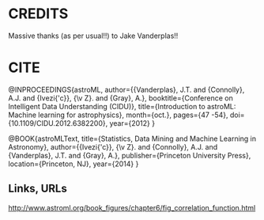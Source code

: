 # CREDITS

Massive thanks (as per usual!!) to Jake Vanderplas!!


# CITE
@INPROCEEDINGS{astroML,
 author={{Vanderplas}, J.T. and {Connolly}, A.J.
         and {Ivezi{\'c}}, {\v Z}. and {Gray}, A.},
 booktitle={Conference on Intelligent Data Understanding (CIDU)},
 title={Introduction to astroML: Machine learning for astrophysics},
 month={oct.},
 pages={47 -54},
 doi={10.1109/CIDU.2012.6382200},
 year={2012}
 }

@BOOK{astroMLText,
 title={Statistics, Data Mining and Machine Learning in Astronomy},
 author={{Ivezi{\'c}}, {\v Z}. and {Connolly}, A.J.
         and {Vanderplas}, J.T. and {Gray}, A.},
 publisher={Princeton University Press},
 location={Princeton, NJ},
 year={2014}
 }
 

## Links, URLs
http://www.astroml.org/book_figures/chapter6/fig_correlation_function.html
